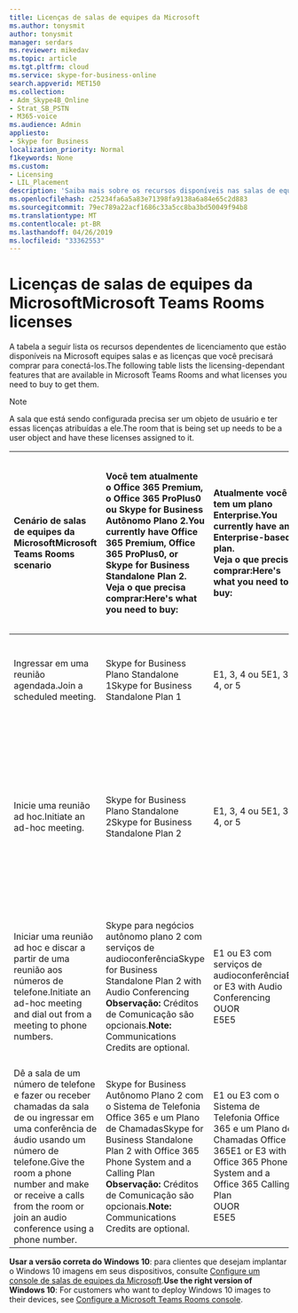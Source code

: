 ```yaml
---
title: Licenças de salas de equipes da Microsoft
ms.author: tonysmit
author: tonysmit
manager: serdars
ms.reviewer: mikedav
ms.topic: article
ms.tgt.pltfrm: cloud
ms.service: skype-for-business-online
search.appverid: MET150
ms.collection:
- Adm_Skype4B_Online
- Strat_SB_PSTN
- M365-voice
ms.audience: Admin
appliesto:
- Skype for Business
localization_priority: Normal
f1keywords: None
ms.custom:
- Licensing
- LIL_Placement
description: 'Saiba mais sobre os recursos disponíveis nas salas de equipes da Microsoft. '
ms.openlocfilehash: c25234fa6a5a83e71398fa9138a6a84e65c2d883
ms.sourcegitcommit: 79ec789a22acf1686c33a5cc8ba3bd50049f94b8
ms.translationtype: MT
ms.contentlocale: pt-BR
ms.lasthandoff: 04/26/2019
ms.locfileid: "33362553"
---
```

# <a name="microsoft-teams-rooms-licenses"></a><span data-ttu-id="fb80f-103">Licenças de salas de equipes da Microsoft</span><span class="sxs-lookup"><span data-stu-id="fb80f-103">Microsoft Teams Rooms licenses</span></span>
<span data-ttu-id="fb80f-104"><a name="bkmk_srs"> </a></span><span class="sxs-lookup"><span data-stu-id="fb80f-104"><a name="bkmk_srs"> </a></span></span>

<span data-ttu-id="fb80f-105">A tabela a seguir lista os recursos dependentes de licenciamento que estão disponíveis na Microsoft equipes salas e as licenças que você precisará comprar para conectá-los.</span><span class="sxs-lookup"><span data-stu-id="fb80f-105">The following table lists the licensing-dependant features that are available in Microsoft Teams Rooms and what licenses you need to buy to get them.</span></span>
  
> [!NOTE]
> <span data-ttu-id="fb80f-106">A sala que está sendo configurada precisa ser um objeto de usuário e ter essas licenças atribuídas a ele.</span><span class="sxs-lookup"><span data-stu-id="fb80f-106">The room that is being set up needs to be a user object and have these licenses assigned to it.</span></span>

|<span data-ttu-id="fb80f-107">Cenário de salas de equipes da Microsoft</span><span class="sxs-lookup"><span data-stu-id="fb80f-107">Microsoft Teams Rooms scenario</span></span> |<span data-ttu-id="fb80f-108">Você tem atualmente o Office 365 Premium, o Office 365 ProPlus0 ou Skype for Business Autônomo Plano 2.</span><span class="sxs-lookup"><span data-stu-id="fb80f-108">You currently have Office 365 Premium, Office 365 ProPlus0, or Skype for Business Standalone Plan 2.</span></span>  <br/> <span data-ttu-id="fb80f-109">Veja o que precisa comprar:</span><span class="sxs-lookup"><span data-stu-id="fb80f-109">Here's what you need to buy:</span></span>  |<span data-ttu-id="fb80f-110">Atualmente você tem um plano Enterprise.</span><span class="sxs-lookup"><span data-stu-id="fb80f-110">You currently have an Enterprise-based plan.</span></span>  <br/> <span data-ttu-id="fb80f-111">Veja o que precisa comprar:</span><span class="sxs-lookup"><span data-stu-id="fb80f-111">Here's what you need to buy:</span></span> |<span data-ttu-id="fb80f-112">Você tem o Skype for Business Server 2015 (no local ou híbrido).</span><span class="sxs-lookup"><span data-stu-id="fb80f-112">You have Skype for Business Server 2015 (on-premises or hybrid).</span></span> <br/> <span data-ttu-id="fb80f-113">Veja o que precisa comprar:</span><span class="sxs-lookup"><span data-stu-id="fb80f-113">Here's what you need to buy:</span></span>|
|:-----|:-----|:-----|:-----|
|<span data-ttu-id="fb80f-114">Ingressar em uma reunião agendada.</span><span class="sxs-lookup"><span data-stu-id="fb80f-114">Join a scheduled meeting.</span></span>  |<span data-ttu-id="fb80f-115">Skype for Business Plano Standalone 1</span><span class="sxs-lookup"><span data-stu-id="fb80f-115">Skype for Business Standalone Plan 1</span></span> |<span data-ttu-id="fb80f-116">E1, 3, 4 ou 5</span><span class="sxs-lookup"><span data-stu-id="fb80f-116">E1, 3, 4, or 5</span></span>  |<span data-ttu-id="fb80f-117">Skype for Business Server Standard CAL</span><span class="sxs-lookup"><span data-stu-id="fb80f-117">Skype for Business Server Standard CAL</span></span>  |
|<span data-ttu-id="fb80f-118">Inicie uma reunião ad hoc.</span><span class="sxs-lookup"><span data-stu-id="fb80f-118">Initiate an ad-hoc meeting.</span></span> |<span data-ttu-id="fb80f-119">Skype for Business Plano Standalone 2</span><span class="sxs-lookup"><span data-stu-id="fb80f-119">Skype for Business Standalone Plan 2</span></span> |<span data-ttu-id="fb80f-120">E1, 3, 4 ou 5</span><span class="sxs-lookup"><span data-stu-id="fb80f-120">E1, 3, 4, or 5</span></span> |<span data-ttu-id="fb80f-121">Skype for Business Server Standard CAL</span><span class="sxs-lookup"><span data-stu-id="fb80f-121">Skype for Business Server Standard CAL</span></span>  <br/> <span data-ttu-id="fb80f-122">Skype for Business Server Enterprise CAL</span><span class="sxs-lookup"><span data-stu-id="fb80f-122">Skype for Business Server Enterprise CAL</span></span>|
|<span data-ttu-id="fb80f-123">Iniciar uma reunião ad hoc e discar a partir de uma reunião aos números de telefone.</span><span class="sxs-lookup"><span data-stu-id="fb80f-123">Initiate an ad-hoc meeting and dial out from a meeting to phone numbers.</span></span> |<span data-ttu-id="fb80f-124">Skype para negócios autônomo plano 2 com serviços de audioconferência</span><span class="sxs-lookup"><span data-stu-id="fb80f-124">Skype for Business Standalone Plan 2 with Audio Conferencing</span></span>  <br/> <span data-ttu-id="fb80f-125">**Observação:** Créditos de Comunicação são opcionais.</span><span class="sxs-lookup"><span data-stu-id="fb80f-125">**Note:** Communications Credits are optional.</span></span> |<span data-ttu-id="fb80f-126">E1 ou E3 com serviços de audioconferência</span><span class="sxs-lookup"><span data-stu-id="fb80f-126">E1 or E3 with Audio Conferencing</span></span>  <br/> <span data-ttu-id="fb80f-127">OU</span><span class="sxs-lookup"><span data-stu-id="fb80f-127">OR</span></span>  <br/> <span data-ttu-id="fb80f-128">E5</span><span class="sxs-lookup"><span data-stu-id="fb80f-128">E5</span></span>  <br/> |<span data-ttu-id="fb80f-129">Skype for Business Standard CAL</span><span class="sxs-lookup"><span data-stu-id="fb80f-129">Skype for Business Standard CAL</span></span>  <br/> <span data-ttu-id="fb80f-130">Skype for Business Server Enterprise CAL</span><span class="sxs-lookup"><span data-stu-id="fb80f-130">Skype for Business Server Enterprise CAL</span></span>|
|<span data-ttu-id="fb80f-131">Dê a sala de um número de telefone e fazer ou receber chamadas da sala de ou ingressar em uma conferência de áudio usando um número de telefone.</span><span class="sxs-lookup"><span data-stu-id="fb80f-131">Give the room a phone number and make or receive a calls from the room or join an audio conference using a phone number.</span></span>  |<span data-ttu-id="fb80f-132">Skype for Business Autônomo Plano 2 com o Sistema de Telefonia Office 365 e um Plano de Chamadas</span><span class="sxs-lookup"><span data-stu-id="fb80f-132">Skype for Business Standalone Plan 2 with Office 365 Phone System and a Calling Plan</span></span>  <br/> <span data-ttu-id="fb80f-133">**Observação:** Créditos de Comunicação são opcionais.</span><span class="sxs-lookup"><span data-stu-id="fb80f-133">**Note:** Communications Credits are optional.</span></span>           |<span data-ttu-id="fb80f-134">E1 ou E3 com o Sistema de Telefonia Office 365 e um Plano de Chamadas Office 365</span><span class="sxs-lookup"><span data-stu-id="fb80f-134">E1 or E3 with Office 365 Phone System and a Office 365 Calling Plan</span></span>  <br/> <span data-ttu-id="fb80f-135">OU</span><span class="sxs-lookup"><span data-stu-id="fb80f-135">OR</span></span>  <br/> <span data-ttu-id="fb80f-136">E5</span><span class="sxs-lookup"><span data-stu-id="fb80f-136">E5</span></span>   |<span data-ttu-id="fb80f-137">Skype for Business Server Standard CAL</span><span class="sxs-lookup"><span data-stu-id="fb80f-137">Skype for Business Server Standard CAL</span></span>  <br/> <span data-ttu-id="fb80f-138">Skype for Business Server Plus CAL</span><span class="sxs-lookup"><span data-stu-id="fb80f-138">Skype for Business Server Plus CAL</span></span>  |

 <span data-ttu-id="fb80f-139">**Usar a versão correta do Windows 10**: para clientes que desejam implantar o Windows 10 imagens em seus dispositivos, consulte [Configure um console de salas de equipes da Microsoft](/Skypeforbusiness/deploy/deploy-clients/console.md).</span><span class="sxs-lookup"><span data-stu-id="fb80f-139">**Use the right version of Windows 10**: For customers who want to deploy Windows 10 images to their devices, see [Configure a Microsoft Teams Rooms console](/Skypeforbusiness/deploy/deploy-clients/console.md).</span></span>
